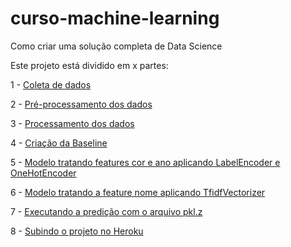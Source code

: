 # curso-machine-learning
Como criar uma solução completa de Data Science

Este projeto está dividido em x partes:

1 - [Coleta de dados](https://github.com/AlexandreNeuk/curso-machine-learning/blob/master/1%20-%20scrapy_carros.ipynb)

2 - [Pré-processamento dos dados](https://github.com/AlexandreNeuk/curso-machine-learning/blob/master/2%20-%20pre_processamento_dados.ipynb)

3 - [Processamento dos dados](https://github.com/AlexandreNeuk/curso-machine-learning/blob/master/3%20-%20processamento.ipynb)

4 - [Criação da Baseline](https://github.com/AlexandreNeuk/curso-machine-learning/blob/master/4%20-%20modelo1.ipynb)

5 - [Modelo tratando features cor e ano aplicando LabelEncoder e OneHotEncoder](https://github.com/AlexandreNeuk/curso-machine-learning/blob/master/5%20-%20modelo2.ipynb)

6 - [Modelo tratando a feature nome aplicando TfidfVectorizer](https://github.com/AlexandreNeuk/curso-machine-learning/blob/master/8%20-%20modelo5.ipynb)

7 - [Executando a predição com o arquivo pkl.z](https://github.com/AlexandreNeuk/curso-machine-learning/blob/master/9%20-%20modelo6_load_pkl.ipynb)

8 - [Subindo o projeto no Heroku](https://github.com/AlexandreNeuk/curso-machine-learning/tree/master/docker_heroku)

